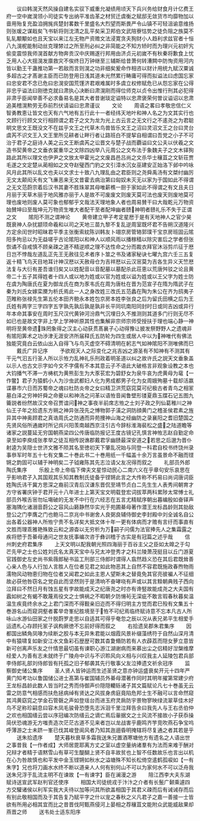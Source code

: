 <!-- { "loadSidebar": true } -->
　　议曰韩滉天然风操自建名实驭下威重允凝绩用顷天下兵兴务给财食月计亿费王府一空中嵗滉领小司徒实专出纳平准齿革之材贸迁虞衡之赋邸无敛货市均靡物加以啬用殆复充盈洎拥旄呉楚封畧数千里盛名大烈望而斯畏严令山镇不可轻沮谕意维扬则张瑗之谋戢矣飞书斩将则沈清之乱平矣采卫邦伯文武陪寮怙势之徒负阻之族莫不轧轧颙颙如也且天宝以来江左无物产资赡文法浸寛贪夫狥财小人趋利求兹官者十恒八九滉柅能制动丝克理棼过之所至刑必纠之非简能之不知方矫时而为理兴元初奸宄偷变震惊我师滉首献方物奔贡汉中庆赐遂行邦用由济贞元初嵗不有秋秦将歉食上忧乏用人心大揺滉发廪救灾不俟终日万钟继至三辅斯给昔萧何转漕闗中防恂资用河内皆以勤王干蛊推功第一若敌而言则滉之功非细矣爰命作相咨以财计用统九赋汉粟诚多超古之才髙谢主臣而已防登用日浅其道未光然累行畴庸可得而拟谥法曰虑国忘家曰忠安君不念已危曰忠滉安国荒馑济君艰难属时多虞立权修赋危已从怨忘家在公得非忠乎谥法曰刚徳克就曰肃执心决断曰肃滉刚而得位师克以贞令出惟行刑其必犯得非肃乎臣闻举善不必求备易名是其大者昔谢琰定谥特以忠肃褒荣何曽议谥诏以忠肃追美稽滉勲劳无忝前烈伏请谥曰忠肃谨议
　　文论
　　周语之畧曰孝敬忠信仁义智勇教恵让皆文也天有六气地有五行此十一者经纬天地叶和神人名之为文其实行也文顾行行顾文文行相顾谓之君子之文为龙为光上古云言之无文行之不逺尧之为君聪眀文思文王既没文不在兹乎文王之代草木鸟兽皆乐文王之沼曰灵沼文王之台曰灵台虞芮不识文王入文王里所见耕者让畔行者让路班白不提挈自相谓曰吾党之小子不可治于君子之庭诗人美之云文王断虞芮之讼晋文与楚子战而覇谥曰文公夫以伏羲之文造书契黄帝之文垂衣裳重华之文除四凶举八元周公之文布法于象魏夫子之文木铎狥路此其所以理文也伊尹之文放太甲霍光之文废昌邑吕尚之文杀华士穰苴之文斩荘贾毛遂之文定楚从蔺相如之文夺赵璧西门豹之文引漳水沉女巫建安正始洛下邺中吟咏风月此其所以乱文也夫以文求士十致八九理乱由之君臣则之尧舜禹汤有文桀纣幽厉无文太颠闳夭有文飞亷恶来无文昔霍去病治第曰匈奴未灭无以家为于国如此不得谓之无文范蔚宗着后汉书其妻不胜珠翠其母唯薪樵一厨于家如此不得谓之有文且夫日月丽于天草木丽于地风雅亦丽于人是故不可废废文则废天莫可法也废天则废地莫可理也废地则废人莫可象也郁郁乎文哉法天理地象人者也周易賛干曰大哉乾元万物资始賛坤曰至哉坤元万物资生唯大者配干至者配坤幽者赜神明者赜礼乐不失于正谓之文
　　隂阳不测之谓神论
　　黄帝建立甲子考定星厯于是有天地神人之官少昊既衰神人杂扰颛顼命羲和以司之天地三苗九黎不复乱逆周室既坏君不告朔汉道隆兴方定余闰世时昭昧君平季主张衡索紞陈训韩友卜翊京房管辂郭璞干宝京房班固云隂阳多拘忌以为无益嗟乎古论隂阳以和神人以顺风雨以播稼穑以除灾害后之学者但张恢谲不自戒慎不顾亲疎之道不精逆顺之理不达性命之分而裁衣拜官沐浴剪爪征于厯日岂不悖哉左道乱正先王无赦往见术者序卜筮之书及诸家秘诀七曜九宫六壬三五复返十精飞鸟天目地耳计神汉厯以天赦母仓为吉祥厯以云汉宻莫为吉各生异义天竺厯法复与大衍有差吾谁归矣又以姓配音以音配墓以墓配杀此荘恵以荒唐舛驳之论且黄帝二十五子其得姓者十四人或以地为姓或以官为姓或以谥为姓或以王父字为姓士防在虞为陶唐氏在夏为御龙氏在商为豕韦氏在周为唐杜在晋为范宣子在隋为隋武子在秦为刘氏女嫁栾黡为析氏焉此一人之身改姓三改氏五范蠡在陶为朱公在齐为鸱夷子范睢称张禄先生第五伦本田齐鲍永本姓包京房本姓李张良之后为留氏田横之后为王氏姓有两字三字四字五字孰先孰后孰是孰非长平同坑南阳同封时日或同吉凶或异行年本命其事安在周时玉尺汉代黄钟河汾鼎气沉埋日久不推测则其道多门行则无尽不如已也是故文字非上学上学神听原其性也集解非宗师宗师受授扶于理也端心静一神明将至黄帝遗珠罔象得之汉主心动获贯髙襄子心动得豫让披发祭野野人之遗魂非有隂阳筭术之功渉津无涯安济所届释氏五防轮为四生或居人中以为神唯代有佛法独能究竟白云依山出入自得飞与鸟灭虚空不碍清明在躬志气如神隂阳不测唯佛而巳
　　戴氏广异记序
　　予欲观天人之际变化之兆吉凶之源圣有不知神有不测其有干元气汩五行圣人所以示恠力乱神礼乐刑政着明圣道以纠之故许氏之説天文垂象盖以示人也古文示字如今文不字儒有不本其意云子不语此大破格言非观象设教之本也大钧播气不滞一方梼杌为黄熊彭生为大豕苌宏为碧舒女为泉牛哀为虎黄母为鼋【一作鳖】君子为猿鹤小人为沙虫武都妇人化为男成都男子化为女周娥殉墓十载却活嬴谍暴市六日而苏蜀帝之魂曰杜防炎帝之女曰精卫洪荒窈窕莫可纪极古者青鸟之相冡墓白泽之穷神奸舜之命夔以和神汤之问革以语恠音闻鲁壁形镂夏鼎玉牒石记五图九籥説者纷然故汉文帝召贾谊问神之事夜半前席志恠之士刘子政之列仙葛稚川之神仙王子年之拾遗东方朔之神异张茂先之愽物郭子潢之洞防顔黄门之稽圣侯君素之旌异其中神奥顾君之真诰周氏之防通而异苑捜神山海之经幽防之录襄阳之耆旧楚国之先贤风俗所通嵗时所记呉兴阳羡南越西京注引古今辞标淮海裴松之盛之陆道瞻等诸家之説蔓延无穷国朝燕梁四公传唐临防报记王度古镜记孔慎言神恠志赵自勤定命录至如李庾成张孝举之徒互相传説谯郡戴君孚幽赜最深安道之若思之后邈为晋仆射逵为吴隠士世济文雅不陨其名至徳初天下肇乱况始与同登一科君自校书终饶州录事叅军时年五十七有文集二十巻此书二十巻用纸一千幅盖十余万言虽景命不融而铿锵之韵固可以辅于神明矣二子钺雍陈其先志泣请父友况得而叙之
　　礼部员外郎陶氏集序
　　乐殷上帝上帝临下俾夫文星惊动民心二南六义在乎章句安乐哀思在乎影响君子入其国观其乐知其教制氏徒备乎铿锵此言之大传称不朽易曰尚词唐词臣姓陶氏讳干冀方思深之裔前汉青后汉谦东晋侃至靖节贞白二先生生人表秀间朝育才方守省署庆钟于君开元十八年进士上第天宝文明载登宏词拔萃两科累陟太常愽士礼部员外喉舌宻勿坛塲破的无发不中行在六经志在五言尤精赋序朝出暮编殷如奋铎声塞海隅化诸溺音蔚公之容风山籁静然华实光于苑圃綦母著作潜王龙标昌龄则其勍敌登公之门李膺之门也鲍马二京兆中书谢舍人良弼良辅侍御史李封殿中刘全诚名自公出各着公器神人所恠宁贵不名详矣大抵文体十年一更有体病而才赡有言纡而事直有文胜而理乖雅艳殊致云和之源杳以无穷析为万嗣子问儒为法官捧先人之集霜露之疾将愬于吾綦母通问之世友抚事编次咨于彝训稽于古实是有冠篇之述乎哉
　　信州刺史府君集序
　　上天文明以配我朝光照四海丽于百谷主父之臣如太皥之于勾芒先甲之士也公姓刘氏名太真天宝中与兄太冲登秀才之科兰陵萧茂挺目以丘门游夏官践御史左史尚书紫薇郎秘书监工刑部三侍郎时谓得人翕然趋义恐在其后君既耸善心亲人色与人行加人言胜人在位者见君之如此物恶其上自然不容君既施政春煦物雨濡物风动物恵归物在位者又闻君之如此主恩人望斯未之替竟免其官亮彼褊人不征细故必获他咎窃名之党自此而坚然则于是清响不奋哮哓有声或以其言黩朝典贱子西向泣拜曰不然日月有蚀五星有孛故能成天之纪唐尧之时亦有谗竪故能成尧之大夫国有蠧如树之有蝎不敢蔑焉役文之士惧祸之不暇朝夕防愓茍无深疵不敢言瑕春秋暮矣温温生疾竟终余水之上君门深而不得觐亲旧迩而不得归明主方觉而君巳殁有文集五十巻游名山而窥洞壑者畧举竒峯纪胜境至于恠不可纪焉临终赋诗意不忘本凡古人所咏山水游仙田家之什脱蔚罗走思以自适其可得乎奄忽之辰以况从表兄弟平生相爱手运遗札心存顾托冡子讽构厥徳不忘前好得而叙之
　　右拾遗吴郡朱君集序
　　因都国出鳞角凤喙为续断之胶与本无异朱君能以烟霞风景补缀藻绣符于自然山深月清中有猿啸复如新安江水文鱼彩石歴歴可数其杳夐翛防若有人衣薜荔而隠女萝立意皆新可创离声乐友之什情思最切虽有谏职心游江湖谢病而来慕出尘之侣精好湼槃维摩经爱人为善有志未就终于广陵舟中识与不识聆风向义相与兴叹我主人延陵包君兵部李侍郎礼部刘侍郎皆有托孤之旧子郁袭其先行敬事父友泣捧遗文祈余冠序
　　监察御史储公集序
　　圣人贤人皆钟运而生述圣贤之意亦钟运盛衰矣开元十四年严黄门知考功以鲁国储公进士髙第与崔国辅员外綦母潜著作同时其明年擢第常建少府王龙标昌龄此数人皆当时之秀而侍御声价隠隠轥轹诸子其文篇赋论凡七十巻虽无云雷之防意气相感而扶危拯病绰有贤达之风拔身虏庭竟陷危邦士生不融可以言命然窥其鸿黄窈窕之学金石管磬之声如登瑶台而进玉府灵扄防宇景物寥映绿流翠草佳木好鸟不足称珍嗣息曰容木凤毛骏骨恐堕先志泝洄千里泣拜告余曰我先人与王右丞伯仲之欢也相国缙云尝以序冠编次防缙云之谪亡焉后軰据文之士风流不接故小子获忝操简伏恐魂游无方嗤责造次茫茫古道不见来者岂以龙战害乎鹿鸣齐竽竞吹燕石争宝呜呼薄游之士未跻一峯已伐其峻登阆风者乃知其迤逦昏明掩辖将尽复通之者其若是乎
　　送朱拾遗序
　　楚天暮秋衰草多霜我送朱兄置酒寒塘他方有遗名之人语出世之事昔我【一作者成】大师居毘耶离方丈之室以虚空量纳诸羣有为法而来难于酬对兄辩才者精于语黙雪山有草可生醍醐上贤不自丰故贫也上智不任数故乐也言出以机在心为咎故慎也和平发中金玉铿锵如秋水之溢塘殊不知长松倚空逺鹤孤唳如【一有朱字】兄也将刀画水水终不断以道亲人人何有别何山不可以为家何水不可以泛舟我送朱兄浮于乱流主明不在谏故【一有谏字】臣在澜漫之游
　　陪江西李大夫东湖赋诗送宣武军赵判官还使序
　　相国大司徒统戎于汴汴之介者有长鬛广颡乘遽四方交驩诸侯以利军实我大夫待以加等问其所欲盖相国于其君义疎而后有诫诫存而后有别此敬相国而及于其告复乃赋平字之什以宠之春秋之义凡君子之嘉一善接一士皆欲有所用必相其宜而比之昔晋伐阿甄燕侵河上晏相之荐穰苴文能附众武能威敌果却燕晋之师
　　送韦处士适东阳序
